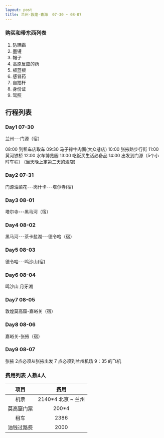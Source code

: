 ```yaml
---
layout: post
title: 兰州-敦煌-青海  07-30 ~ 08-07
---
```




### 购买和带东西列表

 1.  防晒霜
 2.  墨镜
 3.  帽子
 4.  高原反应的药
 5.  板蓝根
 6.  感冒药
 7.  自拍杆
 8.  身份证
 9.  驾照

##  行程列表

### Day1   07-30

兰州---门源（宿）   

08:00 到租车店取车
09:30 马子禄牛肉面(大众巷店)
10:00 张掖路步行街
11:00 黄河铁桥
12:00 水车博览园
13:00 吃饭买生活必备品
14:00 出发到门源（5个小时车程）
(当天晚上定第二天的酒店)

###  Day2  07-31

门源油菜花---岗什卡---塔尔寺(宿)

###  Day3  08-01

塔尔寺---黑马河（宿） 

###  Day4  08-02

黑马河---茶卡盐湖---德令哈（宿）

###  Day5  08-03

德令哈---鸣沙山(宿)

###  Day6  08-04

鸣沙山  月牙湖  

### Day7   08-05

敦煌莫高窟-嘉峪关（宿）

### Day8   08-06

嘉峪关-张掖（宿）

###  Day9  08-07
 
张掖 2点必须从张掖出发 7 点必须到兰州机场 9：35 的飞机





### 费用列表 人数4人

| 项目 | 费用 |
|:-:|:-:|
| 机票 | 2140*4 北京 ~ 兰州 |
| 莫高窟门票 | 200*4 |
| 租车 | 2386 |
| 油钱过路费 | 2000 |
